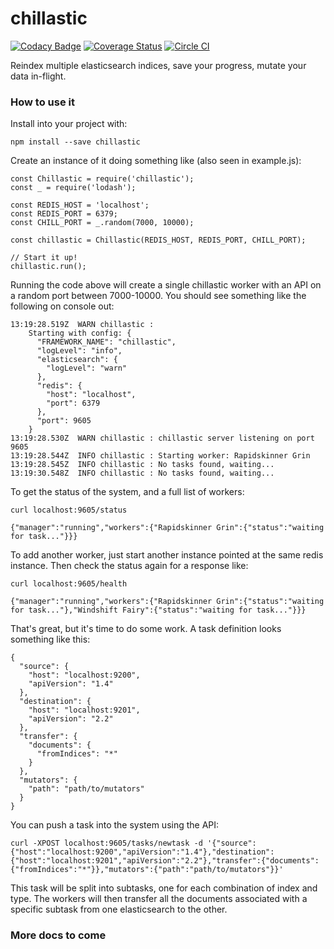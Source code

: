 # chillastic
[![Codacy Badge](https://api.codacy.com/project/badge/Grade/636e4a8ac9bd43fab11f33e83061044e)](https://www.codacy.com/app/GroupByInc/chillastic?utm_source=github.com&amp;utm_medium=referral&amp;utm_content=groupby/chillastic&amp;utm_campaign=Badge_Grade) [![Coverage Status](https://coveralls.io/repos/github/groupby/chillastic/badge.svg?branch=master)](https://coveralls.io/github/groupby/chillastic?branch=master) [![Circle CI](https://circleci.com/gh/groupby/chillastic.svg?style=svg)](https://circleci.com/gh/groupby/chillastic)

Reindex multiple elasticsearch indices, save your progress, mutate your data in-flight.

### How to use it
Install into your project with:
```
npm install --save chillastic
```

Create an instance of it doing something like (also seen in example.js):
```
const Chillastic = require('chillastic');
const _ = require('lodash');

const REDIS_HOST = 'localhost';
const REDIS_PORT = 6379;
const CHILL_PORT = _.random(7000, 10000);

const chillastic = Chillastic(REDIS_HOST, REDIS_PORT, CHILL_PORT);

// Start it up!
chillastic.run();
```

Running the code above will create a single chillastic worker with an API on a random port between 7000-10000. You should see something like the following on console out:
```
13:19:28.519Z  WARN chillastic : 
    Starting with config: {
      "FRAMEWORK_NAME": "chillastic",
      "logLevel": "info",
      "elasticsearch": {
        "logLevel": "warn"
      },
      "redis": {
        "host": "localhost",
        "port": 6379
      },
      "port": 9605
    }
13:19:28.530Z  WARN chillastic : chillastic server listening on port 9605
13:19:28.544Z  INFO chillastic : Starting worker: Rapidskinner Grin
13:19:28.545Z  INFO chillastic : No tasks found, waiting...
13:19:30.548Z  INFO chillastic : No tasks found, waiting...
```

To get the status of the system, and a full list of workers:
```
curl localhost:9605/status

{"manager":"running","workers":{"Rapidskinner Grin":{"status":"waiting for task..."}}}
```

To add another worker, just start another instance pointed at the same redis instance. Then check the status again for a response like:
```
curl localhost:9605/health

{"manager":"running","workers":{"Rapidskinner Grin":{"status":"waiting for task..."},"Windshift Fairy":{"status":"waiting for task..."}}}
```

That's great, but it's time to do some work. A task definition looks something like this:
```
{
  "source": {
    "host": "localhost:9200",
    "apiVersion": "1.4"
  },
  "destination": {
    "host": "localhost:9201",
    "apiVersion": "2.2"
  },
  "transfer": {
    "documents": {
      "fromIndices": "*"
    }
  },
  "mutators": {
    "path": "path/to/mutators"
  }
}
```

You can push a task into the system using the API:
```
curl -XPOST localhost:9605/tasks/newtask -d '{"source":{"host":"localhost:9200","apiVersion":"1.4"},"destination":{"host":"localhost:9201","apiVersion":"2.2"},"transfer":{"documents":{"fromIndices":"*"}},"mutators":{"path":"path/to/mutators"}}'
```

This task will be split into subtasks, one for each combination of index and type. The workers will then transfer all the documents associated with a specific subtask from one elasticsearch to the other.

### More docs to come
